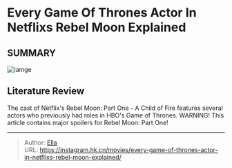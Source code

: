 # Every Game Of Thrones Actor In Netflixs Rebel Moon Explained


## SUMMARY 

![iamge](https://static1.srcdn.com/wordpress/wp-content/uploads/2023/12/rebel-moon-game-of-thrones-actors-characters-explained.jpg)

## Literature Review
The cast of Netflix&#39;s Rebel Moon: Part One - A Child of Fire features several actors who previously had roles in HBO&#39;s Game of Thrones.
 WARNING! This article contains major spoilers for Rebel Moon: Part One!





---

> Author: [Ella](https://instagram.hk.cn/)  
> URL: https://instagram.hk.cn/movies/every-game-of-thrones-actor-in-netflixs-rebel-moon-explained/  

